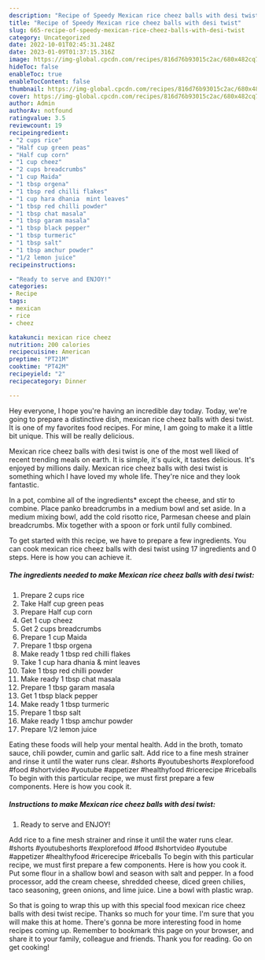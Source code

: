 ```yaml
---
description: "Recipe of Speedy Mexican rice cheez balls with desi twist"
title: "Recipe of Speedy Mexican rice cheez balls with desi twist"
slug: 665-recipe-of-speedy-mexican-rice-cheez-balls-with-desi-twist
category: Uncategorized
date: 2022-10-01T02:45:31.248Z
date: 2023-01-09T01:37:15.316Z
image: https://img-global.cpcdn.com/recipes/816d76b93015c2ac/680x482cq70/mexican-rice-cheez-balls-with-desi-twist-recipe-main-photo.jpg
hideToc: false
enableToc: true
enableTocContent: false
thumbnail: https://img-global.cpcdn.com/recipes/816d76b93015c2ac/680x482cq70/mexican-rice-cheez-balls-with-desi-twist-recipe-main-photo.jpg
cover: https://img-global.cpcdn.com/recipes/816d76b93015c2ac/680x482cq70/mexican-rice-cheez-balls-with-desi-twist-recipe-main-photo.jpg
author: Admin
authorAv: notfound
ratingvalue: 3.5
reviewcount: 19
recipeingredient:
- "2 cups rice"
- "Half cup green peas"
- "Half cup corn"
- "1 cup cheez"
- "2 cups breadcrumbs"
- "1 cup Maida"
- "1 tbsp orgena"
- "1 tbsp red chilli flakes"
- "1 cup hara dhania  mint leaves"
- "1 tbsp red chilli powder"
- "1 tbsp chat masala"
- "1 tbsp garam masala"
- "1 tbsp black pepper"
- "1 tbsp turmeric"
- "1 tbsp salt"
- "1 tbsp amchur powder"
- "1/2 lemon juice"
recipeinstructions:

- "Ready to serve and ENJOY!"
categories:
- Recipe
tags:
- mexican
- rice
- cheez

katakunci: mexican rice cheez 
nutrition: 200 calories
recipecuisine: American
preptime: "PT21M"
cooktime: "PT42M"
recipeyield: "2"
recipecategory: Dinner

---
```



Hey everyone, I hope you're having an incredible day today. Today, we're going to prepare a distinctive dish, mexican rice cheez balls with desi twist. It is one of my favorites food recipes. For mine, I am going to make it a little bit unique. This will be really delicious.

Mexican rice cheez balls with desi twist is one of the most well liked of recent trending meals on earth. It is simple, it's quick, it tastes delicious. It's enjoyed by millions daily. Mexican rice cheez balls with desi twist is something which I have loved my whole life. They're nice and they look fantastic.

In a pot, combine all of the ingredients* except the cheese, and stir to combine. Place panko breadcrumbs in a medium bowl and set aside. In a medium mixing bowl, add the cold risotto rice, Parmesan cheese and plain breadcrumbs. Mix together with a spoon or fork until fully combined.


To get started with this recipe, we have to prepare a few ingredients. You can cook mexican rice cheez balls with desi twist using 17 ingredients and 0 steps. Here is how you can achieve it.

<!--inarticleads1-->

##### The ingredients needed to make Mexican rice cheez balls with desi twist:

1. Prepare 2 cups rice
1. Take Half cup green peas
1. Prepare Half cup corn
1. Get 1 cup cheez
1. Get 2 cups breadcrumbs
1. Prepare 1 cup Maida
1. Prepare 1 tbsp orgena
1. Make ready 1 tbsp red chilli flakes
1. Take 1 cup hara dhania &amp; mint leaves
1. Take 1 tbsp red chilli powder
1. Make ready 1 tbsp chat masala
1. Prepare 1 tbsp garam masala
1. Get 1 tbsp black pepper
1. Make ready 1 tbsp turmeric
1. Prepare 1 tbsp salt
1. Make ready 1 tbsp amchur powder
1. Prepare 1/2 lemon juice


Eating these foods will help your mental health. Add in the broth, tomato sauce, chili powder, cumin and garlic salt. Add rice to a fine mesh strainer and rinse it until the water runs clear. #shorts #youtubeshorts #explorefood #food #shortvideo #youtube #appetizer #healthyfood #ricerecipe #riceballs To begin with this particular recipe, we must first prepare a few components. Here is how you cook it. 

<!--inarticleads2-->

##### Instructions to make Mexican rice cheez balls with desi twist:


1. Ready to serve and ENJOY!

Add rice to a fine mesh strainer and rinse it until the water runs clear. #shorts #youtubeshorts #explorefood #food #shortvideo #youtube #appetizer #healthyfood #ricerecipe #riceballs To begin with this particular recipe, we must first prepare a few components. Here is how you cook it. Put some flour in a shallow bowl and season with salt and pepper. In a food processor, add the cream cheese, shredded cheese, diced green chilies, taco seasoning, green onions, and lime juice. Line a bowl with plastic wrap. 

So that is going to wrap this up with this special food mexican rice cheez balls with desi twist recipe. Thanks so much for your time. I'm sure that you will make this at home. There's gonna be more interesting food in home recipes coming up. Remember to bookmark this page on your browser, and share it to your family, colleague and friends. Thank you for reading. Go on get cooking!

